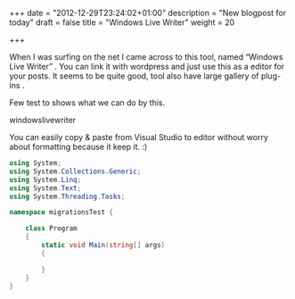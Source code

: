 +++
date = "2012-12-29T23:24:02+01:00"
description = "New blogpost for today"
draft = false
title = "Windows Live Writer"
weight = 20

+++

When I was surfing on the net I came across to this tool, named “Windows Live Writer” . You can link it with wordpress and just use this as a editor for your posts.
It seems to be quite good, tool also have large gallery of plug-ins .

Few test to shows what we can do by this.

windowslivewriter

You can easily copy & paste from Visual Studio to editor without worry about formatting because it keep it. :)

```csharp
using System;
using System.Collections.Generic;
using System.Linq; 
using System.Text; 
using System.Threading.Tasks;

namespace migrationsTest { 

    class Program 
    {
        static void Main(string[] args) 
        { 

        } 
    }
}
```